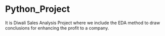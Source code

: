 # Python_Project
It is Diwali Sales Analysis Project where we include the EDA method to draw conclusions for enhancing the profit to a company. 
